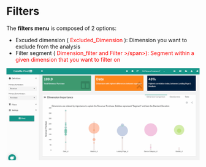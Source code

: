 # Filters

The **filters menu** is composed of 2 options:

* Excuded dimension (<span style="color:red"> Excluded_Dimension </span>): Dimension you want to exclude from the analysis
* Filter segment (<span style="color:red"> Dimension_filter and Filter >/span>): Segment within a given dimension that you want to filter on

![filters](images/Pivot-Filters_GIF2.gif)
